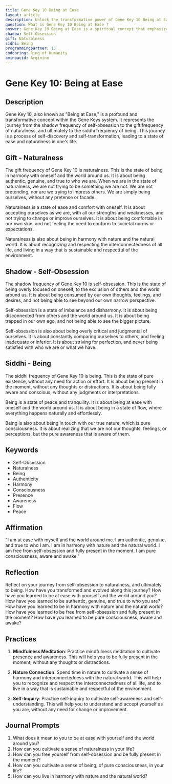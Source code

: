 ```yaml
---
title: Gene Key 10 Being at Ease
layout: article
description: Unlock the transformative power of Gene Key 10 Being at Ease. Journey from self-obsession to naturalness, and ultimately to a state of pure being. Discover authenticity, harmony, and peace.
question: What is Gene Key 10 Being at Ease ?
answer: Gene Key 10 Being at Ease is a spiritual concept that emphasizes inner tranquility. It's about finding peace within oneself, regardless of external circumstances. This key encourages self-love, acceptance, and the art of being comfortable in one's own skin.
shadow: Self-Obsession
gift: Naturalness
sidhi: Being
programmingpartner: 15
codonring: Ring of Humanity
aminoacid: Arginine
---
```

# Gene Key 10: Being at Ease

## Description

Gene Key 10, also known as "Being at Ease," is a profound and transformative concept within the Gene Keys system. It represents the journey from the shadow frequency of self-obsession to the gift frequency of naturalness, and ultimately to the siddhi frequency of being. This journey is a process of self-discovery and self-transformation, leading to a state of ease and naturalness in one's life.

## Gift - Naturalness

The gift frequency of Gene Key 10 is naturalness. This is the state of being in harmony with oneself and the world around us. It is about being authentic, genuine, and true to who we are. When we are in the state of naturalness, we are not trying to be something we are not. We are not pretending, nor are we trying to impress others. We are simply being ourselves, without any pretense or facade.

Naturalness is a state of ease and comfort with oneself. It is about accepting ourselves as we are, with all our strengths and weaknesses, and not trying to change or improve ourselves. It is about being comfortable in our own skin, and not feeling the need to conform to societal norms or expectations.

Naturalness is also about being in harmony with nature and the natural world. It is about recognizing and respecting the interconnectedness of all life, and living in a way that is sustainable and respectful of the environment.

## Shadow - Self-Obsession

The shadow frequency of Gene Key 10 is self-obsession. This is the state of being overly focused on oneself, to the exclusion of others and the world around us. It is about being consumed by our own thoughts, feelings, and desires, and not being able to see beyond our own narrow perspective.

Self-obsession is a state of imbalance and disharmony. It is about being disconnected from others and the world around us. It is about being trapped in our own ego, and not being able to see the bigger picture.

Self-obsession is also about being overly critical and judgmental of ourselves. It is about constantly comparing ourselves to others, and feeling inadequate or inferior. It is about striving for perfection, and never being satisfied with who we are or what we have.

## Siddhi - Being

The siddhi frequency of Gene Key 10 is being. This is the state of pure existence, without any need for action or effort. It is about being present in the moment, without any thoughts or distractions. It is about being fully aware and conscious, without any judgments or interpretations.

Being is a state of peace and tranquility. It is about being at ease with oneself and the world around us. It is about being in a state of flow, where everything happens naturally and effortlessly.

Being is also about being in touch with our true nature, which is pure consciousness. It is about realizing that we are not our thoughts, feelings, or perceptions, but the pure awareness that is aware of them.

## Keywords

- Self-Obsession
- Naturalness
- Being
- Authenticity
- Harmony
- Consciousness
- Presence
- Awareness
- Flow
- Peace

## Affirmation

"I am at ease with myself and the world around me. I am authentic, genuine, and true to who I am. I am in harmony with nature and the natural world. I am free from self-obsession and fully present in the moment. I am pure consciousness, aware and awake."

## Reflection

Reflect on your journey from self-obsession to naturalness, and ultimately to being. How have you transformed and evolved along this journey? How have you learned to be at ease with yourself and the world around you? How have you learned to be authentic, genuine, and true to who you are? How have you learned to be in harmony with nature and the natural world? How have you learned to be free from self-obsession and fully present in the moment? How have you learned to be pure consciousness, aware and awake?

## Practices

1. **Mindfulness Meditation**: Practice mindfulness meditation to cultivate presence and awareness. This will help you to be fully present in the moment, without any thoughts or distractions.

2. **Nature Connection**: Spend time in nature to cultivate a sense of harmony and interconnectedness with the natural world. This will help you to recognize and respect the interconnectedness of all life, and to live in a way that is sustainable and respectful of the environment.

3. **Self-Inquiry**: Practice self-inquiry to cultivate self-awareness and self-understanding. This will help you to understand and accept yourself as you are, without any need for change or improvement.

## Journal Prompts

1. What does it mean to you to be at ease with yourself and the world around you?
2. How can you cultivate a sense of naturalness in your life?
3. How can you free yourself from self-obsession and be fully present in the moment?
4. How can you cultivate a sense of being, of pure consciousness, in your life?
5. How can you live in harmony with nature and the natural world?